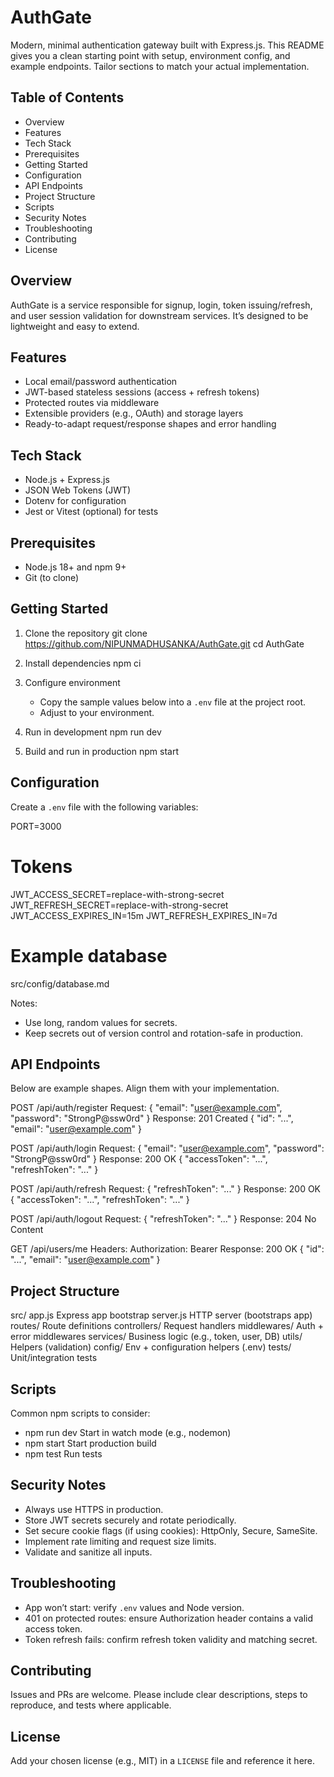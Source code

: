 # AuthGate

Modern, minimal authentication gateway built with Express.js. This README gives you a clean starting point with setup, environment config, and example endpoints. Tailor sections to match your actual implementation.

## Table of Contents
- Overview
- Features
- Tech Stack
- Prerequisites
- Getting Started
- Configuration
- API Endpoints
- Project Structure
- Scripts
- Security Notes
- Troubleshooting
- Contributing
- License

## Overview
AuthGate is a service responsible for signup, login, token issuing/refresh, and user session validation for downstream services. It’s designed to be lightweight and easy to extend.

## Features
- Local email/password authentication
- JWT-based stateless sessions (access + refresh tokens)
- Protected routes via middleware
- Extensible providers (e.g., OAuth) and storage layers
- Ready-to-adapt request/response shapes and error handling

## Tech Stack
- Node.js + Express.js
- JSON Web Tokens (JWT)
- Dotenv for configuration
- Jest or Vitest (optional) for tests

## Prerequisites
- Node.js 18+ and npm 9+
- Git (to clone)

## Getting Started
1) Clone the repository
   git clone https://github.com/NIPUNMADHUSANKA/AuthGate.git
   cd AuthGate

2) Install dependencies
   npm ci

3) Configure environment
   - Copy the sample values below into a `.env` file at the project root.
   - Adjust to your environment.

4) Run in development
   npm run dev

5) Build and run in production
   npm start

## Configuration
Create a `.env` file with the following variables:

PORT=3000

# Tokens
JWT_ACCESS_SECRET=replace-with-strong-secret
JWT_REFRESH_SECRET=replace-with-strong-secret
JWT_ACCESS_EXPIRES_IN=15m
JWT_REFRESH_EXPIRES_IN=7d

# Example database 
src/config/database.md

Notes:
- Use long, random values for secrets.
- Keep secrets out of version control and rotation-safe in production.

## API Endpoints
Below are example shapes. Align them with your implementation.

POST /api/auth/register
Request: { "email": "user@example.com", "password": "StrongP@ssw0rd" }
Response: 201 Created { "id": "...", "email": "user@example.com" }

POST /api/auth/login
Request: { "email": "user@example.com", "password": "StrongP@ssw0rd" }
Response: 200 OK { "accessToken": "...", "refreshToken": "..." }

POST /api/auth/refresh
Request: { "refreshToken": "..." }
Response: 200 OK { "accessToken": "...", "refreshToken": "..." }

POST /api/auth/logout
Request: { "refreshToken": "..." }
Response: 204 No Content

GET /api/users/me
Headers: Authorization: Bearer <accessToken>
Response: 200 OK { "id": "...", "email": "user@example.com" }

## Project Structure

src/
  app.js            Express app bootstrap
  server.js         HTTP server (bootstraps app)
  routes/           Route definitions
  controllers/      Request handlers
  middlewares/      Auth + error middlewares
  services/         Business logic (e.g., token, user, DB)
  utils/            Helpers (validation)
  config/           Env + configuration helpers (.env)
tests/              Unit/integration tests

## Scripts
Common npm scripts to consider:
- npm run dev            Start in watch mode (e.g., nodemon)
- npm start              Start production build
- npm test               Run tests

## Security Notes
- Always use HTTPS in production.
- Store JWT secrets securely and rotate periodically.
- Set secure cookie flags (if using cookies): HttpOnly, Secure, SameSite.
- Implement rate limiting and request size limits.
- Validate and sanitize all inputs.

## Troubleshooting
- App won’t start: verify `.env` values and Node version.
- 401 on protected routes: ensure Authorization header contains a valid access token.
- Token refresh fails: confirm refresh token validity and matching secret.

## Contributing
Issues and PRs are welcome. Please include clear descriptions, steps to reproduce, and tests where applicable.

## License
Add your chosen license (e.g., MIT) in a `LICENSE` file and reference it here.
